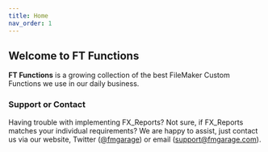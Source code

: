 ```yaml
---
title: Home
nav_order: 1
---
```


## Welcome to FT Functions

**FT Functions** is a growing collection of the best FileMaker Custom Functions we use in our daily business. 






### Support or Contact

Having trouble with implementing FX_Reports? Not sure, if FX_Reports matches your individual requirements? We are happy to assist, just contact us via our website, Twitter ([@fmgarage](https://twitter.com/fmgarage)) or email (support@fmgarage.com). 
